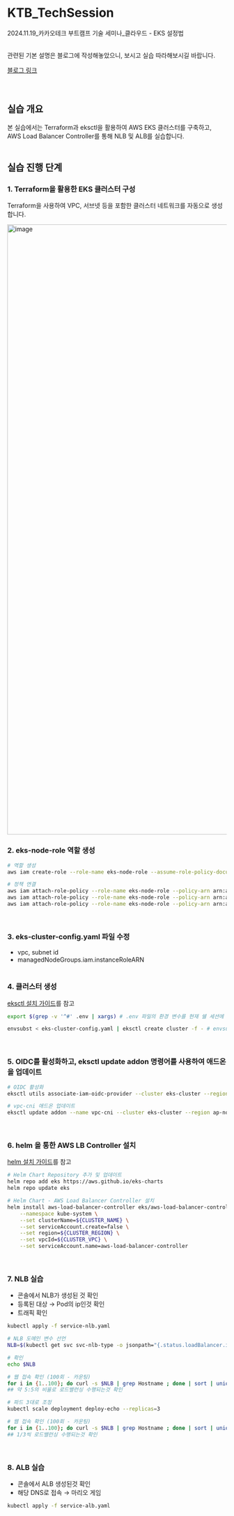 # KTB_TechSession
2024.11.19_카카오테크 부트캠프 기술 세미나_클라우드 - EKS 설정법
<br><br>

관련된 기본 설명은 블로그에 작성해놓았으니, 보시고 실습 따라해보시길 바랍니다.


[블로그 링크](https://dev-shim99.tistory.com/53)
<br><br><br>

## 실습 개요

본 실습에서는 Terraform과 eksctl을 활용하여 AWS EKS 클러스터를 구축하고, AWS Load Balancer Controller를 통해 NLB 및 ALB를 실습합니다.
<br><br>


## 실습 진행 단계

### 1. Terraform을 활용한 EKS 클러스터 구성
Terraform을 사용하여 VPC, 서브넷 등을 포함한 클러스터 네트워크를 자동으로 생성합니다.

<img width="1398" alt="image" src="https://github.com/user-attachments/assets/de6ecc48-7758-43fc-a8f9-2bf5f528977a">
<br>

### 2. eks-node-role 역할 생성
```bash
# 역할 생성
aws iam create-role --role-name eks-node-role --assume-role-policy-document file://trust-policy.json

# 정책 연결
aws iam attach-role-policy --role-name eks-node-role --policy-arn arn:aws:iam::aws:policy/AmazonEKSWorkerNodePolicy
aws iam attach-role-policy --role-name eks-node-role --policy-arn arn:aws:iam::aws:policy/AmazonEC2ContainerRegistryReadOnly
aws iam attach-role-policy --role-name eks-node-role --policy-arn arn:aws:iam::aws:policy/AmazonEKS_CNI_Policy
```
<br>

### 3. eks-cluster-config.yaml 파일 수정
- vpc, subnet id
- managedNodeGroups.iam.instanceRoleARN
<br><br>

### 4. 클러스터 생성
[eksctl 설치 가이드](https://eksctl.io/installation/)를 참고
```bash
export $(grep -v '^#' .env | xargs) # .env 파일의 환경 변수를 현재 쉘 세션에 로드

envsubst < eks-cluster-config.yaml | eksctl create cluster -f - # envsubst를 사용하여 YAML 파일에서 환경 변수를 대체하고 eksctl로 클러스터를 생성
```

<br>

### 5. OIDC를 활성화하고, eksctl update addon 명령어를 사용하여 애드온을 업데이트
```bash
# OIDC 활성화
eksctl utils associate-iam-oidc-provider --cluster eks-cluster --region ap-northeast-2 --approve

# vpc-cni 애드온 업데이트
eksctl update addon --name vpc-cni --cluster eks-cluster --region ap-northeast-2 --force
```
<br>

### 6. helm 을 통한 AWS LB Controller 설치
[helm 설치 가이드](https://helm.sh/docs/intro/install/)를 참고

```bash
# Helm Chart Repository 추가 및 업데이트
helm repo add eks https://aws.github.io/eks-charts
helm repo update eks

# Helm Chart - AWS Load Balancer Controller 설치
helm install aws-load-balancer-controller eks/aws-load-balancer-controller \
    --namespace kube-system \
    --set clusterName=${CLUSTER_NAME} \
    --set serviceAccount.create=false \
    --set region=${CLUSTER_REGION} \
    --set vpcId=${CLUSTER_VPC} \
    --set serviceAccount.name=aws-load-balancer-controller
```
<br>

### 7. NLB 실습
- 콘솔에서 NLB가 생성된 것 확인
- 등록된 대상 → Pod의 ip인것 확인
- 트래픽 확인
```bash
kubectl apply -f service-nlb.yaml
```
```bash
# NLB 도메인 변수 선언
NLB=$(kubectl get svc svc-nlb-type -o jsonpath="{.status.loadBalancer.ingress[0].hostname}")

# 확인
echo $NLB

# 웹 접속 확인 (100회 - 카운팅)
for i in {1..100}; do curl -s $NLB | grep Hostname ; done | sort | uniq -c | sort -nr
## 약 5:5의 비율로 로드밸런싱 수행되는것 확인

# 파드 3대로 조정
kubectl scale deployment deploy-echo --replicas=3

# 웹 접속 확인 (100회 - 카운팅)
for i in {1..100}; do curl -s $NLB | grep Hostname ; done | sort | uniq -c | sort -nr
## 1/3씩 로드밸런싱 수행되는것 확인
```
<br>

### 8. ALB 실습
- 콘솔에서 ALB 생성된것 확인
- 해당 DNS로 접속 → 마리오 게임
```bash
kubectl apply -f service-alb.yaml
```
